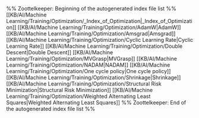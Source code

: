 %% Zoottelkeeper: Beginning of the autogenerated index file list  %%
 [[KB/AI/Machine Learning/Training/Optimization/_Index_of_Optimization|_Index_of_Optimization]]
 [[KB/AI/Machine Learning/Training/Optimization/AdamW|AdamW]]
 [[KB/AI/Machine Learning/Training/Optimization/Amsgrad|Amsgrad]]
 [[KB/AI/Machine Learning/Training/Optimization/Cyclic Learning Rate|Cyclic Learning Rate]]
 [[KB/AI/Machine Learning/Training/Optimization/Double Descent|Double Descent]]
 [[KB/AI/Machine Learning/Training/Optimization/MVGrasp|MVGrasp]]
 [[KB/AI/Machine Learning/Training/Optimization/NADAM|NADAM]]
 [[KB/AI/Machine Learning/Training/Optimization/One cycle policy|One cycle policy]]
 [[KB/AI/Machine Learning/Training/Optimization/Shrinkage|Shrinkage]]
 [[KB/AI/Machine Learning/Training/Optimization/Structural Risk Minimization|Structural Risk Minimization]]
 [[KB/AI/Machine Learning/Training/Optimization/Weighted Alternating Least Squares|Weighted Alternating Least Squares]]
%% Zoottelkeeper: End of the autogenerated index file list  %%
